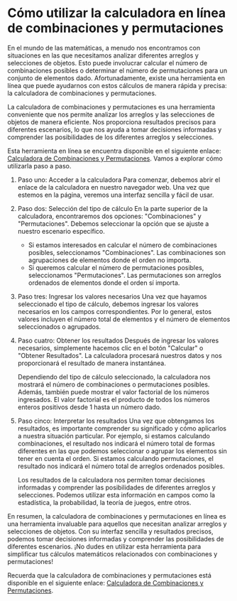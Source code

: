 Cómo utilizar la calculadora en línea de combinaciones y permutaciones
======================================================================

En el mundo de las matemáticas, a menudo nos encontramos con situaciones en las que necesitamos analizar diferentes arreglos y selecciones de objetos. Esto puede involucrar calcular el número de combinaciones posibles o determinar el número de permutaciones para un conjunto de elementos dado. Afortunadamente, existe una herramienta en línea que puede ayudarnos con estos cálculos de manera rápida y precisa: la calculadora de combinaciones y permutaciones.

La calculadora de combinaciones y permutaciones es una herramienta conveniente que nos permite analizar los arreglos y las selecciones de objetos de manera eficiente. Nos proporciona resultados precisos para diferentes escenarios, lo que nos ayuda a tomar decisiones informadas y comprender las posibilidades de los diferentes arreglos y selecciones.

Esta herramienta en línea se encuentra disponible en el siguiente enlace: [Calculadora de Combinaciones y Permutaciones](https://www.onlinecalculatorsfree.com/es/math/combinations-permutations-calculator.html). Vamos a explorar cómo utilizarla paso a paso.

1. Paso uno: Acceder a la calculadora Para comenzar, debemos abrir el enlace de la calculadora en nuestro navegador web. Una vez que estemos en la página, veremos una interfaz sencilla y fácil de usar.
2. Paso dos: Selección del tipo de cálculo En la parte superior de la calculadora, encontraremos dos opciones: "Combinaciones" y "Permutaciones". Debemos seleccionar la opción que se ajuste a nuestro escenario específico.
    
    
    - Si estamos interesados en calcular el número de combinaciones posibles, seleccionamos "Combinaciones". Las combinaciones son agrupaciones de elementos donde el orden no importa.
    - Si queremos calcular el número de permutaciones posibles, seleccionamos "Permutaciones". Las permutaciones son arreglos ordenados de elementos donde el orden sí importa.
3. Paso tres: Ingresar los valores necesarios Una vez que hayamos seleccionado el tipo de cálculo, debemos ingresar los valores necesarios en los campos correspondientes. Por lo general, estos valores incluyen el número total de elementos y el número de elementos seleccionados o agrupados.
4. Paso cuatro: Obtener los resultados Después de ingresar los valores necesarios, simplemente hacemos clic en el botón "Calcular" o "Obtener Resultados". La calculadora procesará nuestros datos y nos proporcionará el resultado de manera instantánea.
    
    Dependiendo del tipo de cálculo seleccionado, la calculadora nos mostrará el número de combinaciones o permutaciones posibles. Además, también puede mostrar el valor factorial de los números ingresados. El valor factorial es el producto de todos los números enteros positivos desde 1 hasta un número dado.
5. Paso cinco: Interpretar los resultados Una vez que obtengamos los resultados, es importante comprender su significado y cómo aplicarlos a nuestra situación particular. Por ejemplo, si estamos calculando combinaciones, el resultado nos indicará el número total de formas diferentes en las que podemos seleccionar o agrupar los elementos sin tener en cuenta el orden. Si estamos calculando permutaciones, el resultado nos indicará el número total de arreglos ordenados posibles.
    
    Los resultados de la calculadora nos permiten tomar decisiones informadas y comprender las posibilidades de diferentes arreglos y selecciones. Podemos utilizar esta información en campos como la estadística, la probabilidad, la teoría de juegos, entre otros.

En resumen, la calculadora de combinaciones y permutaciones en línea es una herramienta invaluable para aquellos que necesitan analizar arreglos y selecciones de objetos. Con su interfaz sencilla y resultados precisos, podemos tomar decisiones informadas y comprender las posibilidades de diferentes escenarios. ¡No dudes en utilizar esta herramienta para simplificar tus cálculos matemáticos relacionados con combinaciones y permutaciones!

Recuerda que la calculadora de combinaciones y permutaciones está disponible en el siguiente enlace: [Calculadora de Combinaciones y Permutaciones](https://www.onlinecalculatorsfree.com/es/math/combinations-permutations-calculator.html).